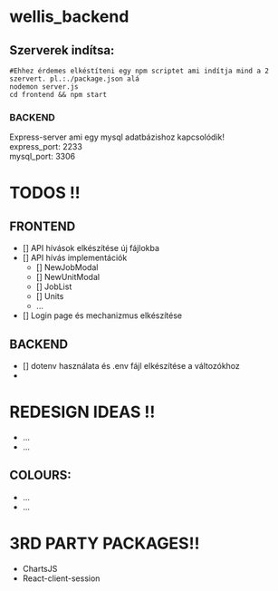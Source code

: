 # wellis_backend
## Szerverek indítsa: 
```SH
#Ehhez érdemes elkéstíteni egy npm scriptet ami indítja mind a 2 szervert. pl.:./package.json alá
nodemon server.js
cd frontend && npm start
```
### BACKEND
Express-server ami egy mysql adatbázishoz kapcsolódik!  
express_port: 2233  
mysql_port: 3306  

# TODOS !!

## FRONTEND
- [] API hívások elkészítése új fájlokba
- [] API hívás implementációk 
  - [] NewJobModal
  - [] NewUnitModal
  - [] JobList
  - [] Units
  - ...
- [] Login page és mechanizmus elkészítése

## BACKEND
- [] dotenv használata és .env fájl elkészítése a változókhoz
- 


# REDESIGN IDEAS !!
- ...
- ...

## COLOURS: 
- ...
- ...




# 3RD PARTY PACKAGES!!
- ChartsJS
- React-client-session